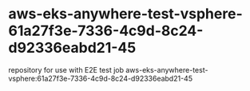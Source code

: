 # aws-eks-anywhere-test-vsphere-61a27f3e-7336-4c9d-8c24-d92336eabd21-45
repository for use with E2E test job aws-eks-anywhere-test-vsphere:61a27f3e-7336-4c9d-8c24-d92336eabd21-45
